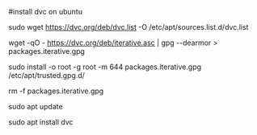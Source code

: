 #install dvc on ubuntu

sudo wget https://dvc.org/deb/dvc.list -O /etc/apt/sources.list.d/dvc.list

wget -qO - https://dvc.org/deb/iterative.asc | gpg --dearmor > packages.iterative.gpg

sudo install -o root -g root -m 644 packages.iterative.gpg /etc/apt/trusted.gpg.d/

rm -f packages.iterative.gpg

sudo apt update

sudo apt install dvc
